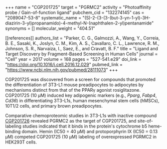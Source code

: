 +++
name = "CGP201725"
target = "PGRMC2"
activity = "Photoaffinity probe / Gain-of-function ligand"
pubchem_cid = "132274145"
cas = "2089047-53-8"
systematic_name = "(S)-2-(3-(3-(but-3-yn-1-yl)-3H-diazirin-3-yl)propanamido)-4-methyl-N-(naphthalen-2-yl)pentanamide"
synonyms = []
molecular_weight = "404.51"


[[references]]
authors_list = "Parker, C. G., Galmozzi, A., Wang, Y., Correia, B. E., Sasaki, K., Joslyn, C. M., Kim, A. S., Cavallaro, C. L., Lawrence, R. M., Johnson, S. R., Narvaiza, I., Saez, E., and Cravatt, B. F."
title = "Ligand and Target Discovery by Fragment-Based Screening in Human Cells"
journal = "Cell"
year = 2017
volume = 168
pages = "527-541.e29"
doi_link = "https://doi.org/10.1016/j.cell.2016.12.029"
pubmed_link = "https://www.ncbi.nlm.nih.gov/pubmed/28111073"
+++

CGP201725 was discovered from a screen for compounds that promoted the differentiation of 3T3-L1 mouse preadipocytes to adipocytes by mechanisms distinct from that of the PPARγ agonist rosiglitazone. CGP201725 (10 µM) induced key adipogenic markers (e.g., <em>Pparg</em>, <em>Fabp4</em>, <em>Cd36</em>) in differentiating 3T3-L1s, human mesenchymal stem cells (hMSCs), 10T1/2 cells, and primary brown preadipocytes.

Comparative chemoproteomic studies in 3T3-L1s with inactive compound <a href="#cgp201726" class="js-scroll-trigger">CGP201726</a> revealed PGRMC2 as the target of CGP201725, and site-of-labeling studies indicated that it binds in the protein's cytochrome b5 heme-binding domain. Hemin (IC50 = 40 µM) and protoporphyrin IX (IC50 = 0.13 µM) competed CGP201725 (10 µM) labeling of overexpressed PGRMC2 in HEK293T cells.

